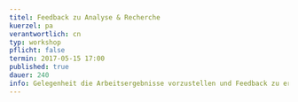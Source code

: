 ```yaml
---
titel: Feedback zu Analyse & Recherche
kuerzel: pa
verantwortlich: cn
typ: workshop
pflicht: false
termin: 2017-05-15 17:00
published: true
dauer: 240
info: Gelegenheit die Arbeitsergebnisse vorzustellen und Feedback zu erhalten.
---
```




